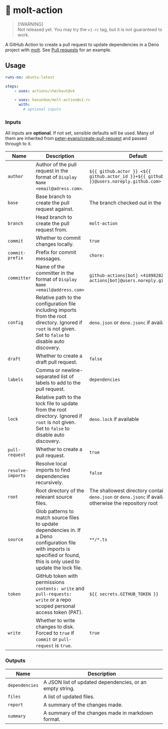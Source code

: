 # 🦕 molt-action

> [!WARNING]\
> Not released yet. You may try the `v1-rc` tag, but it is not guaranteed to
> work.

A GitHub Action to create a pull request to update dependencies in a Deno
project with [molt](https://github.com/hasundue/molt). See
[Pull requests](https://github.com/hasundue/molt-action/pulls) for an example.

## Usage

```yaml
runs-on: ubuntu-latest

steps:
    - uses: actions/checkout@v4

    - uses: hasundue/molt-action@v1-rc
      with:
        # optional inputs
```

### Inputs

All inputs are **optional**. If not set, sensible defaults will be used. Many of
them are inherited from
[peter-evans/create-pull-request](https://github.com/peter-evans/create-pull-request)
and passed through to it.

| Name              | Description                                                                                                                                                                | Default                                                                                                     |
| ----------------- | -------------------------------------------------------------------------------------------------------------------------------------------------------------------------- | ----------------------------------------------------------------------------------------------------------- |
| `author`          | Author of the pull request in the format of `Display Name <email@adress.com>`.                                                                                             | `${{ github.actor }} <${{ github.actor_id }}+${{ github.actor }}@users.noreply.github.com>`                 |
| `base`            | Base branch to create the pull request against.                                                                                                                            | The branch checked out in the workflow                                                                      |
| `branch`          | Head branch to create the pull request from.                                                                                                                               | `molt-action`                                                                                               |
| `commit`          | Whether to commit changes locally.                                                                                                                                         | `true`                                                                                                      |
| `commit-prefix`   | Prefix for commit messages.                                                                                                                                                | `chore:`                                                                                                    |
| `committer`       | Name of the committer in the format of `Display Name <email@address.com>`                                                                                                  | `github-actions[bot] <41898282+github-actions[bot]@users.noreply.github.com>`                               |
| `config`          | Relative path to the configuration file including imports from the root directory. Ignored if `root` is not given. Set to `false` to disable auto discovery.               | `deno.json` or `deno.jsonc` if available                                                                    |
| `draft`           | Whether to create a draft pull request.                                                                                                                                    | `false`                                                                                                     |
| `labels`          | Comma or newline-separated list of labels to add to the pull request.                                                                                                      | `dependencies`                                                                                              |
| `lock`            | Relative path to the lock file to update from the root directory. Ignored if `root` is not given. Set to `false` to disable auto discovery.                                | `deno.lock` if available                                                                                    |
| `pull-request`    | Whether to create a pull request.                                                                                                                                          | `true`                                                                                                      |
| `resolve-imports` | Resolve local imports to find dependencies recursively.                                                                                                                    | `false`                                                                                                     |
| `root`            | Root directory of the relevant source files.                                                                                                                               | The shallowest directory containing `deno.json` or `deno.jsonc` if available, otherwise the repository root |
| `source`          | Glob patterns to match source files to update dependencies in. If a Deno configuration file with imports is specified or found, this is only used to update the lock file. | `**/*.ts`                                                                                                   |
| `token`           | GitHub token with permissions `contents: write` and `pull-requests: write` or a repo scoped personal access token (PAT).                                                   | `${{ secrets.GITHUB_TOKEN }}`                                                                               |
| `write`           | Whether to write changes to disk. Forced to `true` if `commit` or `pull-request` is `true`.                                                                                | `true`                                                                                                      |

### Outputs

| Name           | Description                                              |
| -------------- | -------------------------------------------------------- |
| `dependencies` | A JSON list of updated dependencies, or an empty string. |
| `files`        | A list of updated files.                                 |
| `report`       | A summary of the changes made.                           |
| `summary`      | A summary of the changes made in markdown format.        |
